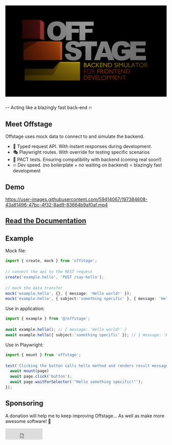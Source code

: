 # ![Logo](docs/logo.png)
-- Acting like a blazingly fast back-end 🔥

## Meet Offstage

Offstage uses mock data to connect to and simulate the backend.

- 🚀 Typed request API. With instant responses during development.
- 🎭 Playwright routes. With override for testing specific scenarios
- 🤝 PACT tests. Ensuring compatibility with backend (coming real soon!)
- 🔥 Dev speed. (no boilerplate + no waiting on backend) = blazingly fast development

## Demo
https://user-images.githubusercontent.com/59414067/197384608-43a81496-47bc-4f32-8ad9-83664b9af0af.mp4

## [Read the Documentation](https://livinglogic-nl.github.io/offstage/)

## Example

Mock file:
```ts
import { create, mock } from 'offstage';

// connect the api to the REST request
create('example.hello', 'POST /say-hello');

// mock the data transfer
mock('example.hello', {}, { message: 'Hello world!' });
mock('example.hello', { subject:'something specific' }, { message: 'Hello something specific!' });
```

Use in application:
```ts
import { example } from '@/offstage';

await example.hello(); // { message: 'Hello world!' }
await example.hello({ subject:'something specific' }); // { message: 'Hello something specific!' }
```

Use in Playwright:
```ts
import { mount } from 'offstage';

test('Clicking the button calls hello method and renders result message', async({ page }) => {
  await mount(page)
  await page.click('button');
  await page.waitForSelector('"Hello something specific!"');
});
```

## Sponsoring
A donation will help me to keep improving Offstage... As well as make more awesome software! 🎉
<iframe src="https://github.com/sponsors/livinglogic-nl/button" title="Sponsor livinglogic-nl" height="35" width="116" style="border: 0;"></iframe>

